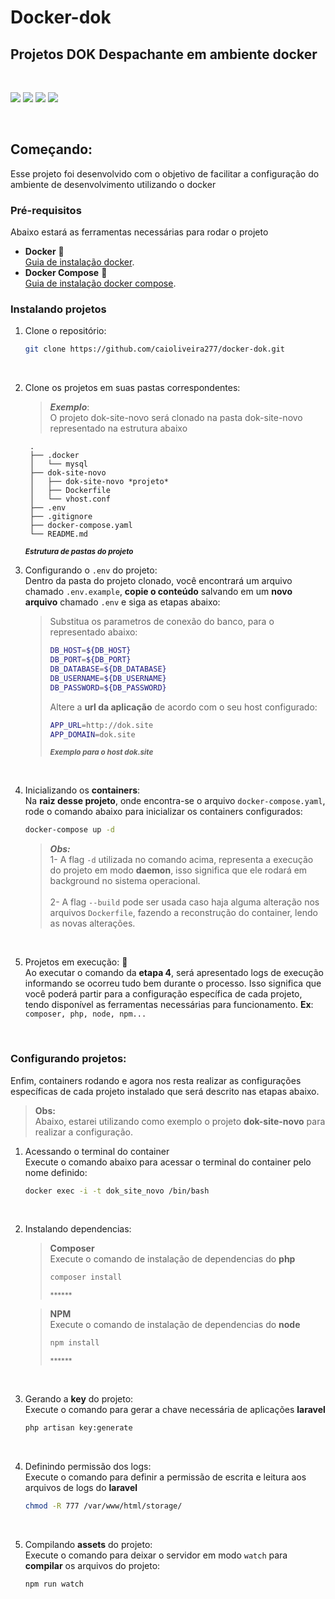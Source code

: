 # **Docker-dok**
## Projetos **DOK Despachante** em ambiente **docker**

<br>
<p float="left">
<img src="https://img.shields.io/badge/Laravel-FF2D20?style=for-the-badge&logo=laravel&logoColor=white">
<img src="https://img.shields.io/badge/MySQL-00000F?style=for-the-badge&logo=mysql&logoColor=white">
<img src="https://img.shields.io/badge/Docker-2CA5E0?style=for-the-badge&logo=docker&logoColor=white">
<img src="https://img.shields.io/badge/Node.js-339933?style=for-the-badge&logo=nodedotjs&logoColor=white">
</p>
<br>

<!-- GETTING STARTED -->
## Começando:

Esse projeto foi desenvolvido com o objetivo de facilitar a configuração do ambiente de desenvolvimento utilizando o docker

### Pré-requisitos

Abaixo estará as ferramentas necessárias para rodar o projeto
* **Docker** 🐳<br>
  [Guia de instalação docker](https://docs.docker.com/get-docker/).
* **Docker Compose** 🐳<br>
  [Guia de instalação docker compose](https://docs.docker.com/compose/install/).

### Instalando projetos

1. Clone o repositório:
   ```sh
   git clone https://github.com/caioliveira277/docker-dok.git
   ```
   <br>
   
2. Clone os projetos em suas pastas correspondentes:
    >***Exemplo***: <br>
    O projeto dok-site-novo será clonado na pasta dok-site-novo representado na estrutura abaixo
   ```shell
    .
    ├── .docker
    │   └── mysql
    ├── dok-site-novo
    │   ├── dok-site-novo *projeto*
    │   ├── Dockerfile
    │   └── vhost.conf
    ├── .env
    ├── .gitignore
    ├── docker-compose.yaml
    └── README.md
    ```
    <small>***Estrutura de pastas do projeto***</small>
    <br>
    
3. Configurando o `.env` do projeto: <br>
    Dentro da pasta do projeto clonado, você encontrará um arquivo chamado `.env.example`, **copie o conteúdo** salvando em um **novo arquivo** chamado `.env` e siga as etapas abaixo:

    >Substitua os parametros de conexão do banco, para o representado abaixo:
    >```sh
    >DB_HOST=${DB_HOST}
    >DB_PORT=${DB_PORT}
    >DB_DATABASE=${DB_DATABASE}
    >DB_USERNAME=${DB_USERNAME}
    >DB_PASSWORD=${DB_PASSWORD}
    >```
    > Altere a **url da aplicação** de acordo com o seu host configurado:
    >```sh
    >APP_URL=http://dok.site
    >APP_DOMAIN=dok.site
    >```
    ><small>***Exemplo para o host dok.site***</small>
    <br>

4. Inicializando os **containers**: <br>
    Na **raiz desse projeto**, onde encontra-se o arquivo `docker-compose.yaml`, rode o comando abaixo para inicializar os containers configurados:
    ```sh
    docker-compose up -d
    ```
    >***Obs:*** <br>
    >1- A flag `-d` utilizada no comando acima, representa a execução do projeto em modo **daemon**, isso significa que ele rodará em background no sistema operacional. <br><br>
    >2- A flag `--build` pode ser usada caso haja alguma alteração nos arquivos `Dockerfile`, fazendo a reconstrução do container, lendo as novas alterações.
    <br>

5. Projetos em execução: 🚀<br>
    Ao executar o comando da **etapa 4**, será apresentado logs de execução informando se ocorreu tudo bem durante o processo. Isso significa que você poderá partir para a configuração específica de cada projeto, tendo disponível as ferramentas necessárias para funcionamento. **Ex**: `composer, php, node, npm...`
    <br>

    <br>


### Configurando projetos:

Enfim, containers rodando e agora nos resta realizar as configurações específicas de cada projeto instalado que será descrito nas etapas abaixo.
>**Obs:** <br>
>Abaixo, estarei utilizando como exemplo o projeto **dok-site-novo** para realizar a configuração.

1. Acessando o terminal do container<br>
    Execute o comando abaixo para acessar o terminal do container pelo nome definido:
    ```sh
    docker exec -i -t dok_site_novo /bin/bash
    ```
    <br>

2. Instalando dependencias:<br>
    >**Composer**<br>
    >Execute o comando de instalação de dependencias do **php**
    >```sh
    >composer install
    >```
    ><small>******</small>

    >**NPM**<br>
    >Execute o comando de instalação de dependencias do **node**
    >```sh
    >npm install
    >```
    ><small>******</small>
    <br>

3. Gerando a **key** do projeto:<br>
    Execute o comando para gerar a chave necessária de aplicações **laravel**
    ```sh
    php artisan key:generate 
    ```
    <br>

4. Definindo permissão dos logs:<br>
    Execute o comando para definir a permissão de escrita e leitura aos arquivos de logs do **laravel**
    ```sh
    chmod -R 777 /var/www/html/storage/
    ```
    <br>

5. Compilando **assets** do projeto:<br>
    Execute o comando para deixar o servidor em modo `watch` para **compilar** os arquivos do projeto:
    ```sh
    npm run watch
    ```
    <br>